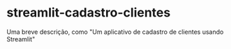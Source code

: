 # streamlit-cadastro-clientes
Uma breve descrição, como "Um aplicativo de cadastro de clientes usando Streamlit"
